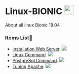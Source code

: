# Linux-BIONIC <img src="https://raw.githubusercontent.com/MartinHeinz/MartinHeinz/master/wave.gif" width="30px">
About all linux Bionic 18.04

### Items List👻
   - [Installation Web Server](Install-WebService.md). ![](https://img.shields.io/badge/OS-LINUX-informational?style=flat&logo=<LOGO_NAME>&logoColor=white&color=2bbc8a)
   - [Linux Command](Linux-Ubuntu.md). ![](https://img.shields.io/badge/OS-LINUX-informational?style=flat&logo=<LOGO_NAME>&logoColor=white&color=2bbc8a)
   - [PostgreSql Command](PostgreSql.md). ![](https://img.shields.io/badge/DATABASE-POSTGRESQL-informational?style=flat&logo=data:image/svg%2bxml;base64,<BASE64_DATA>)
   - [Tuning Apache](Tuning-Apache.md). ![](https://img.shields.io/badge/WEBSERVICE-APACHE-informational?style=flat&logo=data:image/svg%2bxml;base64,<BASE64_DATA>)


